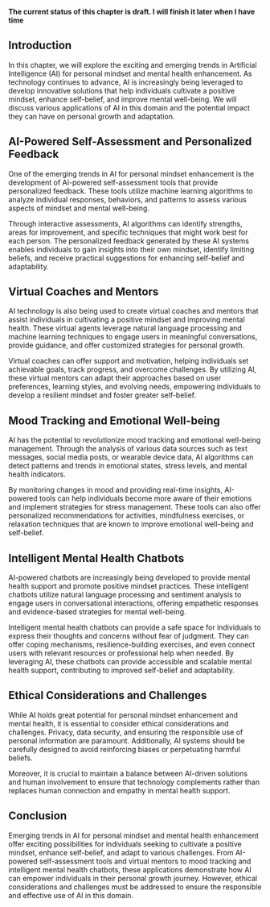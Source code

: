 **The current status of this chapter is draft. I will finish it later when I have time**

Introduction
------------

In this chapter, we will explore the exciting and emerging trends in Artificial Intelligence (AI) for personal mindset and mental health enhancement. As technology continues to advance, AI is increasingly being leveraged to develop innovative solutions that help individuals cultivate a positive mindset, enhance self-belief, and improve mental well-being. We will discuss various applications of AI in this domain and the potential impact they can have on personal growth and adaptation.

AI-Powered Self-Assessment and Personalized Feedback
----------------------------------------------------

One of the emerging trends in AI for personal mindset enhancement is the development of AI-powered self-assessment tools that provide personalized feedback. These tools utilize machine learning algorithms to analyze individual responses, behaviors, and patterns to assess various aspects of mindset and mental well-being.

Through interactive assessments, AI algorithms can identify strengths, areas for improvement, and specific techniques that might work best for each person. The personalized feedback generated by these AI systems enables individuals to gain insights into their own mindset, identify limiting beliefs, and receive practical suggestions for enhancing self-belief and adaptability.

Virtual Coaches and Mentors
---------------------------

AI technology is also being used to create virtual coaches and mentors that assist individuals in cultivating a positive mindset and improving mental health. These virtual agents leverage natural language processing and machine learning techniques to engage users in meaningful conversations, provide guidance, and offer customized strategies for personal growth.

Virtual coaches can offer support and motivation, helping individuals set achievable goals, track progress, and overcome challenges. By utilizing AI, these virtual mentors can adapt their approaches based on user preferences, learning styles, and evolving needs, empowering individuals to develop a resilient mindset and foster greater self-belief.

Mood Tracking and Emotional Well-being
--------------------------------------

AI has the potential to revolutionize mood tracking and emotional well-being management. Through the analysis of various data sources such as text messages, social media posts, or wearable device data, AI algorithms can detect patterns and trends in emotional states, stress levels, and mental health indicators.

By monitoring changes in mood and providing real-time insights, AI-powered tools can help individuals become more aware of their emotions and implement strategies for stress management. These tools can also offer personalized recommendations for activities, mindfulness exercises, or relaxation techniques that are known to improve emotional well-being and self-belief.

Intelligent Mental Health Chatbots
----------------------------------

AI-powered chatbots are increasingly being developed to provide mental health support and promote positive mindset practices. These intelligent chatbots utilize natural language processing and sentiment analysis to engage users in conversational interactions, offering empathetic responses and evidence-based strategies for mental well-being.

Intelligent mental health chatbots can provide a safe space for individuals to express their thoughts and concerns without fear of judgment. They can offer coping mechanisms, resilience-building exercises, and even connect users with relevant resources or professional help when needed. By leveraging AI, these chatbots can provide accessible and scalable mental health support, contributing to improved self-belief and adaptability.

Ethical Considerations and Challenges
-------------------------------------

While AI holds great potential for personal mindset enhancement and mental health, it is essential to consider ethical considerations and challenges. Privacy, data security, and ensuring the responsible use of personal information are paramount. Additionally, AI systems should be carefully designed to avoid reinforcing biases or perpetuating harmful beliefs.

Moreover, it is crucial to maintain a balance between AI-driven solutions and human involvement to ensure that technology complements rather than replaces human connection and empathy in mental health support.

Conclusion
----------

Emerging trends in AI for personal mindset and mental health enhancement offer exciting possibilities for individuals seeking to cultivate a positive mindset, enhance self-belief, and adapt to various challenges. From AI-powered self-assessment tools and virtual mentors to mood tracking and intelligent mental health chatbots, these applications demonstrate how AI can empower individuals in their personal growth journey. However, ethical considerations and challenges must be addressed to ensure the responsible and effective use of AI in this domain.
